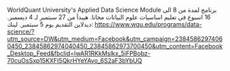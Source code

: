  WorldQuant University's Applied Data Science Module
برنامج لمدة من 8 الى 16 اسبوع في تعليم اساسيات علوم البيانات مجانا.
هيبدأ من 27 سبتمبر لـ 4 ديسمبر.
ديدلاين التقديم يوم 5 سبتمبر.
لينك:
https://www.wqu.edu/programs/data-science/?utm_source=DW&utm_medium=Facebook&utm_campaign=23845862974060450_23845862974040450_23845862973700450&utm_content=Facebook_Desktop_Feed&fbclid=IwAR1RKkMslkx_5iFPBobz-70cuOsSxp15KXFI5QkrHYeYAvo_6S2aF3bYbUQ
